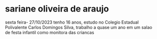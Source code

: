 # sariane oliveira de araujo 
sexta feira- 27/10/2023
tenho 16 anos, estudo no Colegio Estadual Polivalente Carlos Domingos Silva, trabalho a quase um ano em um salao de festa infantil como monitora das criancas